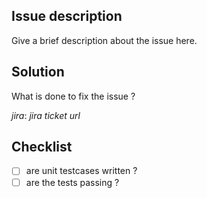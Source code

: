 ## Issue description
Give a brief description about the issue here.

## Solution
What is done to fix the issue ?

*jira*: _jira ticket url_

## Checklist
- [ ] are unit testcases written ?
- [ ] are the tests passing ?
